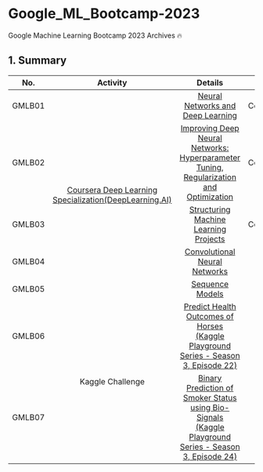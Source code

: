 # Google_ML_Bootcamp-2023
Google Machine Learning Bootcamp 2023 Archives 🔥

## 1. Summary

<table>
  <thead>
    <tr>
      <th>No.</th>
      <th>Activity</th>
      <th>Details</th>
      <th>Result</th>
      <th>Date</th>
      <th>Links</th>
    </tr>
  </thead>
  <tbody>
    <tr>
      <td align="center">GMLB01</td>
      <td align="center" rowspan="5"><a href="https://www.coursera.org/specializations/deep-learning">Coursera Deep Learning Specialization(DeepLearning.AI)</a></td>
      <td align="center"><a href="https://www.coursera.org/learn/neural-networks-deep-learning?specialization=deep-learning">Neural Networks and Deep Learning</a></td>
      <td align="center">Course Completed ✅</td>
      <td align="center">23/09/11</td>
      <td align="center">
        <a href="https://blog.naver.com/harry0558/223208820378"> Review </a><br>
        <a href=""> Summary(TBD) </a>
      </td>
    </tr>
    <tr>
      <td align="center">GMLB02</td>
      <td align="center"><a href="https://www.coursera.org/learn/deep-neural-network?specialization=deep-learning">Improving Deep Neural Networks: Hyperparameter Tuning, Regularization and Optimization</a></td>
      <td align="center">Course Completed ✅</td>
      <td align="center">23/09/22</td>
      <td align="center">
        <a href=""> Review(TBD) </a><br>
        <a href=""> Summary(TBD) </a>
      </td>
    </tr>
    <tr>
      <td align="center">GMLB03</td>
      <td align="center"><a href="https://www.coursera.org/learn/machine-learning-projects?specialization=deep-learning">Structuring Machine Learning Projects</a></td>
      <td align="center">Course Completed ✅</td>
      <td align="center">23/09/29</td>
      <td align="center">
        <a href="https://blog.naver.com/harry0558/223224341680"> Review </a><br>
        <a href=""> Summary(TBD) </a>
      </td>
    </tr>
    <tr>
      <td align="center">GMLB04</td>
      <td align="center"><a href="https://www.coursera.org/learn/convolutional-neural-networks?specialization=deep-learning">Convolutional Neural Networks</a></td>
      <td align="center"></td>
      <td align="center">23/10/</td>
      <td align="center">
        <a href=""> Review(TBD) </a><br>
        <a href=""> Summary(TBD) </a>
      </td>
    </tr>
    <tr>
      <td align="center">GMLB05</td>
      <td align="center"><a href="https://www.coursera.org/learn/nlp-sequence-models?specialization=deep-learning">Sequence Models</a></td>
      <td align="center"></td>
      <td align="center">23/10/</td>
      <td align="center">
        <a href=""> Review(TBD) </a><br>
        <a href=""> Summary(TBD) </a>
      </td>
    </tr>
    <tr>
      <td align="center">GMLB06</td>
      <td colspan="1" rowspan="3" align="center">Kaggle Challenge</td>
      <td align="center"><a href="https://www.kaggle.com/competitions/playground-series-s3e22">Predict Health Outcomes of Horses<br>(Kaggle Playground Series - Season 3, Episode 22)</a></td>
      <td align="center"></td>
      <td align="center">23/09/12 ~ 23/10/02</td>
      <td align="center">
        <a href=""> Review(TBD) </a><br>
        <a href=""> GitHub(TBD)</a>
      </td>
    </tr>
    <tr>
      <td align="center">GMLB07</td>
      <td align="center"><a href="https://www.kaggle.com/competitions/playground-series-s3e24">Binary Prediction of Smoker Status using Bio-Signals<br>(Kaggle Playground Series - Season 3, Episode 24)</a></td>
      <td align="center"></td>
      <td align="center">23/10/24 ~ 23/11/13</td>
      <td align="center">
        <a href=""> Review(TBD) </a><br>
        <a href=""> GitHub(TBD)</a>
      </td>
    </tr>
  </tbody>
</table>
